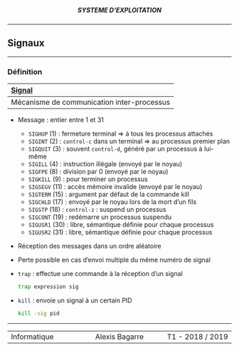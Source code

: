<h5 style="text-align: center"> SYSTEME D'EXPLOITATION </h5>

------

## **Signaux**

------

### Définition

| **<u>Signal</u>**                          |
| :----------------------------------------- |
| Mécanisme de communication inter-processus |

- Message : entier entre 1 et 31
  - `SIGHUP` (1) : fermeture terminal ⇒ à tous les processus attachés
  - `SIGINT` (2)	: `control-c` dans un terminal ⇒ au processus premier plan	
  - `SIGQUIT` (3) : souvent `control-d`, généré par un processus à lui-même
  - `SIGILL` (4) : instruction illégale (envoyé par le noyau)
  - `SIGFPE` (8) : division par 0 (envoyé par le noyau)
  - `SIGKILL` (9) : pour terminer un processus	
  - `SIGSEGV` (11) : accès mémoire invalide (envoyé par le noyau)
  - `SIGTERM` (15) : argument par défaut de la commande kill
  - `SIGCHLD` (17) : envoyé par le noyau lors de la mort d’un fils
  - `SIGSTP` (18) : `control-z` : suspend un processus
  - `SIGCONT` (19) : redémarre un processus suspendu
  - `SIGUSR1` (30) : libre, sémantique définie pour chaque processus
  - `SIGUSR2` (31) : libre, sémantique définie pour chaque processus

- Réception des messages dans un ordre aléatoire

- Perte possible en cas d’envoi multiple du même numéro de signal

- `trap` : effectue une commande à la réception d’un signal

  ```sh
  trap expression sig
  ```

- `kill` : envoie un signal à un certain PID

  ```sh
  kill -sig pid
  ```


------

<table width="90%">
<tr>
<td style="width: 30%; text-align: left; background:transparent; border:0;">Informatique</td>
<td style="width: 30%; text-align: center; background:transparent; border:0;">Alexis Bagarre</td>
<td style="width: 30%; text-align: right; background:transparent; border:0;">T1 - 2018 / 2019</td>
</tr>
</table>